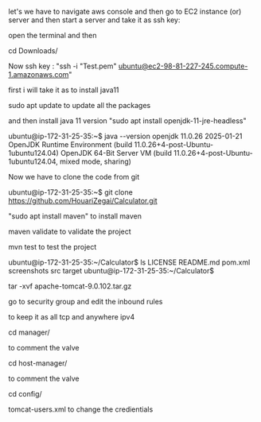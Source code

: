 let's we have to navigate aws console and then go to  EC2 instance (or) server
and then start a server and take it as ssh key:

open the terminal and then 

cd Downloads/

Now ssh key : "ssh -i "Test.pem" ubuntu@ec2-98-81-227-245.compute-1.amazonaws.com"

first i will take it as to install java11

sudo apt update         to update all the packages

and then install java 11 version "sudo apt install openjdk-11-jre-headless"

ubuntu@ip-172-31-25-35:~$ java --version
openjdk 11.0.26 2025-01-21
OpenJDK Runtime Environment (build 11.0.26+4-post-Ubuntu-1ubuntu124.04)
OpenJDK 64-Bit Server VM (build 11.0.26+4-post-Ubuntu-1ubuntu124.04, mixed mode, sharing)

Now we have to clone the code from git

ubuntu@ip-172-31-25-35:~$ git clone https://github.com/HouariZegai/Calculator.git


"sudo apt install maven" to install maven

maven validate   to validate the project 

mvn test          to test the project

ubuntu@ip-172-31-25-35:~/Calculator$ ls
LICENSE  README.md  pom.xml  screenshots  src  target
ubuntu@ip-172-31-25-35:~/Calculator$

tar -xvf  apache-tomcat-9.0.102.tar.gz

go to security group and edit the inbound rules

to keep it as all tcp  and anywhere ipv4

cd manager/

to comment the valve

cd host-manager/

to comment the valve

cd config/

 tomcat-users.xml    to change the credientials

 

 














